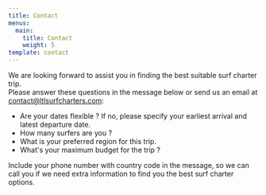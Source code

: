 ```yaml
---
title: Contact
menus:
  main:
    title: Contact
    weight: 5
template: contact
---
```

We are looking forward to assist you in finding the best suitable surf charter trip.\
Please answer these questions in the message below or send us an email at contact@ltlsurfcharters.com:

* Are your dates flexible ? If no, please specify your earliest arrival and latest departure date.
* How many surfers are you ?
* What is your preferred region for this trip.
* What's your maximum budget for the trip ?


Include your phone number with country code in the message, so we can call you if we need extra information to find you the best surf charter options.
